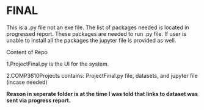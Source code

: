 # FINAL
This is a .py file not an exe file.
The list of packages needed is located in progressed report. These packages are needed to run .py file. If user is unable to install all the packages the jupyter file is provided as well. 


Content of Repo

1.ProjectFinal.py is the UI for the system. 


2.COMP3610Projects contains: ProjectFinal.py file, datasets, and jupyter file (incase needed) 





**Reason in seperate folder is at the time I was told that links to dataset was sent via progress report.**

